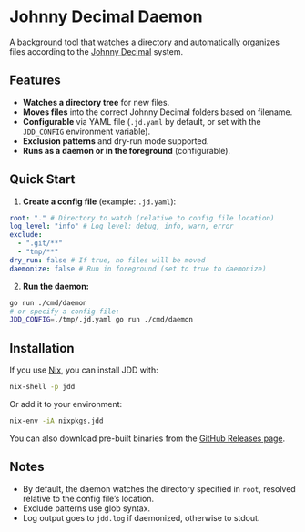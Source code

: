 # Johnny Decimal Daemon

A background tool that watches a directory and automatically organizes files according to the [Johnny Decimal](https://johnnydecimal.com/) system.

## Features

- **Watches a directory tree** for new files.
- **Moves files** into the correct Johnny Decimal folders based on filename.
- **Configurable** via YAML file (`.jd.yaml` by default, or set with the `JDD_CONFIG` environment variable).
- **Exclusion patterns** and dry-run mode supported.
- **Runs as a daemon or in the foreground** (configurable).

## Quick Start

1. **Create a config file** (example: `.jd.yaml`):

```yaml
root: "." # Directory to watch (relative to config file location)
log_level: "info" # Log level: debug, info, warn, error
exclude:
  - ".git/**"
  - "tmp/**"
dry_run: false # If true, no files will be moved
daemonize: false # Run in foreground (set to true to daemonize)
```

2. **Run the daemon:**

```sh
go run ./cmd/daemon
# or specify a config file:
JDD_CONFIG=./tmp/.jd.yaml go run ./cmd/daemon
```

## Installation

If you use [Nix](https://nixos.org/), you can install JDD with:

```sh
nix-shell -p jdd
```

Or add it to your environment:

```sh
nix-env -iA nixpkgs.jdd
```

You can also download pre-built binaries from the [GitHub Releases page](https://github.com/mahyarmirrashed/jdd/releases).

## Notes

- By default, the daemon watches the directory specified in `root`, resolved relative to the config file’s location.
- Exclude patterns use glob syntax.
- Log output goes to `jdd.log` if daemonized, otherwise to stdout.
